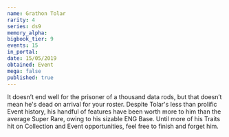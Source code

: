 ```yaml
---
name: Grathon Tolar
rarity: 4
series: ds9
memory_alpha:
bigbook_tier: 9
events: 15
in_portal:
date: 15/05/2019
obtained: Event
mega: false
published: true
---
```


It doesn’t end well for the prisoner of a thousand data rods, but that doesn’t mean he's dead on arrival for your roster. Despite Tolar's less than prolific Event history, his handful of features have been worth more to him than the average Super Rare, owing to his sizable ENG Base. Until more of his Traits hit on Collection and Event opportunities, feel free to finish and forget him.

